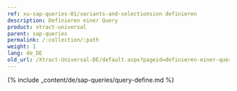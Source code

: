 ```yaml
---
ref: xu-sap-queries-01/variants-and-selectionsion definieren
description: Definieren einer Query
product: xtract-universal
parent: sap-queries
permalink: /:collection/:path
weight: 1
lang: de_DE
old_url: /Xtract-Universal-DE/default.aspx?pageid=definieren-einer-query
---
```


{% include _content/de/sap-queries/query-define.md %}
